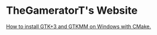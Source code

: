 # TheGameratorT's Website

[How to install GTK+3 and GTKMM on Windows with CMake.](https://thegameratort.github.io/gtkmm_tutorial)
